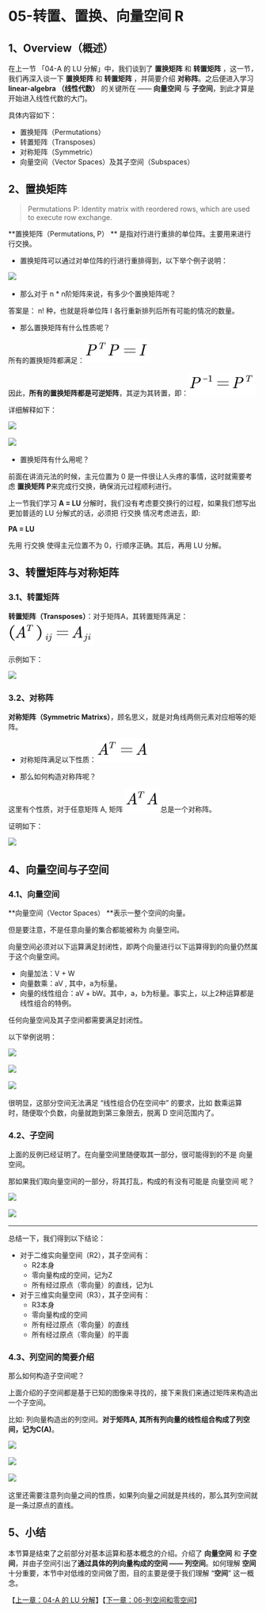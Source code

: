 # 05-转置、置换、向量空间 R

## 1、Overview（概述）

在上一节 「04-A 的 LU 分解」中，我们谈到了 **置换矩阵** 和 **转置矩阵** ，这一节，我们再深入谈一下 **置换矩阵** 和 **转置矩阵** ，并简要介绍 **对称阵**。之后便进入学习 **linear-algebra （线性代数）** 的关键所在 —— **向量空间** 与 **子空间**，到此才算是开始进入线性代数的大门。

具体内容如下：

* 置换矩阵（Permutations）
* 转置矩阵（Transposes）
* 对称矩阵（Symmetric）
* 向量空间（Vector Spaces）及其子空间（Subspaces）

## 2、置换矩阵

> Permutations P: Identity matrix with reordered rows, which are used to execute row exchange.

**置换矩阵（Permutations, P） ** 是指对行进行重排的单位阵。主要用来进行行交换。

* 置换矩阵可以通过对单位阵的行进行重排得到，以下举个例子说明：

![](../images/04/LA_4_22.png)

* 那么对于 n * n阶矩阵来说，有多少个置换矩阵呢？

答案是： n! 种，也就是将单位阵 I 各行重新排列后所有可能的情况的数量。

* 那么置换矩阵有什么性质呢？

所有的置换矩阵都满足：![](../images/05/LA_5_01.png)

因此，**所有的置换矩阵都是可逆矩阵**，其逆为其转置，即：![](../images/05/LA_5_02.png)

详细解释如下：

![](../images/05/LA_5_1.jpg)



![](../images/05/LA_5_2.jpg)

* 置换矩阵有什么用呢？

前面在讲消元法的时候，主元位置为 0 是一件很让人头疼的事情，这时就需要考虑 **置换矩阵 P**来完成行交换，确保消元过程顺利进行。

上一节我们学习 **A = LU** 分解时，我们没有考虑要交换行的过程，如果我们想写出更加普适的 LU 分解式的话，必须把 行交换 情况考虑进去，即: 

**PA = LU**

先用 行交换 使得主元位置不为 0，行顺序正确。其后，再用 LU 分解。

## 3、转置矩阵与对称矩阵

### 3.1、转置矩阵

**转置矩阵（Transposes）**：对于矩阵A，其转置矩阵满足：![](../images/05/LA_5_03.png)

示例如下：

![](../images/05/LA_5_3.jpg)

### 3.2、对称阵

**对称矩阵（Symmetric Matrixs）**，顾名思义，就是对角线两侧元素对应相等的矩阵。

* 对称矩阵满足以下性质：![](../images/05/LA_5_04.png)

* 那么如何构造对称阵呢？

这里有个性质，对于任意矩阵 A, 矩阵 ![](../images/05/LA_5_05.png)总是一个对称阵。

证明如下：

![](../images/05/LA_5_4.png)

## 4、向量空间与子空间

### 4.1、向量空间

**向量空间（Vector Spaces） **表示一整个空间的向量。

但是要注意，不是任意向量的集合都能被称为 向量空间。

向量空间必须对以下运算满足封闭性，即两个向量进行以下运算得到的向量仍然属于这个向量空间。

* 向量加法：V + W
* 向量数乘：aV , 其中，a为标量。
* 向量的线性组合：aV + bW。其中，a，b为标量。事实上，以上2种运算都是线性组合的特例。

任何向量空间及其子空间都需要满足封闭性。

以下举例说明：

![](../images/05/LA_5_5.jpg)

![](../images/05/LA_5_6.jpg)

![](../images/05/LA_5_7.jpg)

很明显，这部分空间无法满足 “线性组合仍在空间中” 的要求，比如 数乘运算 时，随便取个负数，向量就跑到第三象限去，脱离 D 空间范围内了。

### 4.2、子空间
上面的反例已经证明了。在向量空间里随便取其一部分，很可能得到的不是 向量空间。

那如果我们取向量空间的一部分，将其打乱，构成的有没有可能是 向量空间 呢？

![](../images/05/LA_5_8.jpg)

![](../images/05/LA_5_9.jpg)

---

总结一下，我们得到以下结论：

* 对于二维实向量空间（R2），其子空间有：
  * R2本身
  * 零向量构成的空间，记为Z
  * 所有经过原点（零向量）的直线，记为L
* 对于三维实向量空间（R3），其子空间有：
  * R3本身
  * 零向量构成的空间
  * 所有经过原点（零向量）的直线
  * 所有经过原点（零向量）的平面

### 4.3、列空间的简要介绍

那么如何构造子空间呢？

上面介绍的子空间都是基于已知的图像来寻找的，接下来我们来通过矩阵来构造出一个子空间。

比如: 列向量构造出的列空间。**对于矩阵A, 其所有列向量的线性组合构成了列空间，记为C(A)**。

![](../images/05/LA_5_10.jpg)

![](../images/05/LA_5_11.jpg)

![](../images/05/LA_5_12.jpg)

这里还需要注意列向量之间的性质，如果列向量之间就是共线的，那么其列空间就是一条过原点的直线。



## 5、小结

本节算是结束了之前部分对基本运算和基本概念的介绍。介绍了 **向量空间** 和 **子空间**，并由子空间引出了**通过具体的列向量构成的空间 —— 列空间**。如何理解 **空间** 十分重要，本节中对低维的空间做了图，目的主要是便于我们理解 “**空间**” 这一概念。

【[上一章：04-A 的 LU 分解](../04-A的LU分解/04-A的LU分解.md)】【[下一章：06-列空间和零空间](../06-列空间和零空间/06-列空间和零空间.md)】
